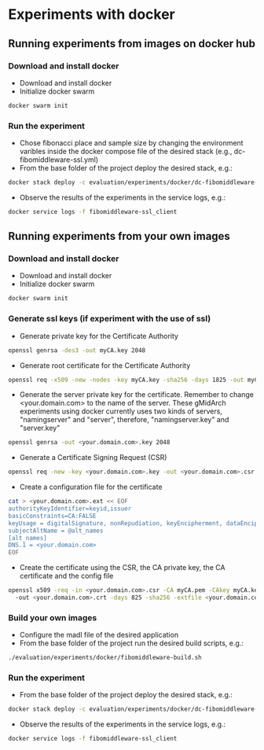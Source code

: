 # Experiments with docker

## Running experiments from images on docker hub

### Download and install docker

- Download and install docker
- Initialize docker swarm
```bash
docker swarm init
```

### Run the experiment

- Chose fibonacci place and sample size by changing the environment varibles inside the docker compose file of the desired stack (e.g., dc-fibomiddleware-ssl.yml)
- From the base folder of the project deploy the desired stack, e.g.:
```bash
docker stack deploy -c evaluation/experiments/docker/dc-fibomiddleware-ssl.yml fibomiddleware-ssl 
```

- Observe the results of the experiments in the service logs, e.g.:
```bash
docker service logs -f fibomiddleware-ssl_client
```

## Running experiments from your own images

### Download and install docker

- Download and install docker
- Initialize docker swarm
```bash
docker swarm init
```

### Generate ssl keys (if experiment with the use of ssl)

- Generate private key for the Certificate Authority
```bash
openssl genrsa -des3 -out myCA.key 2048
```

- Generate root certificate for the Certificate Authority
```bash
openssl req -x509 -new -nodes -key myCA.key -sha256 -days 1825 -out myCA.pem
```

- Generate the server private key for the certificate. Remember to change <your.domain.com> to the name of the server.
  These gMidArch experiments using docker currently uses two kinds of servers, "namingserver" and "server", therefore, "namingserver.key" and "server.key"
```bash
openssl genrsa -out <your.domain.com>.key 2048
```

- Generate a Certificate Signing Request (CSR)
```bash
openssl req -new -key <your.domain.com>.key -out <your.domain.com>.csr
```

- Create a configuration file for the certificate
```bash
cat > <your.domain.com>.ext << EOF
authorityKeyIdentifier=keyid,issuer
basicConstraints=CA:FALSE
keyUsage = digitalSignature, nonRepudiation, keyEncipherment, dataEncipherment
subjectAltName = @alt_names
[alt_names]
DNS.1 = <your.domain.com>
EOF
```

- Create the certificate using the CSR, the CA private key, the CA certificate and the config file
```bash
openssl x509 -req -in <your.domain.com>.csr -CA myCA.pem -CAkey myCA.key -CAcreateserial \ 
  -out <your.domain.com>.crt -days 825 -sha256 -extfile <your.domain.com>.ext
```

### Build your own images

- Configure the madl file of the desired application
- From the base folder of the project run the desired build scripts, e.g.:
```bash
./evaluation/experiments/docker/fibomiddleware-build.sh
```

### Run the experiment

- From the base folder of the project deploy the desired stack, e.g.:
```bash
docker stack deploy -c evaluation/experiments/docker/dc-fibomiddleware-ssl.yml fibomiddleware-ssl 
```

- Observe the results of the experiments in the service logs, e.g.:
```bash
docker service logs -f fibomiddleware-ssl_client
```